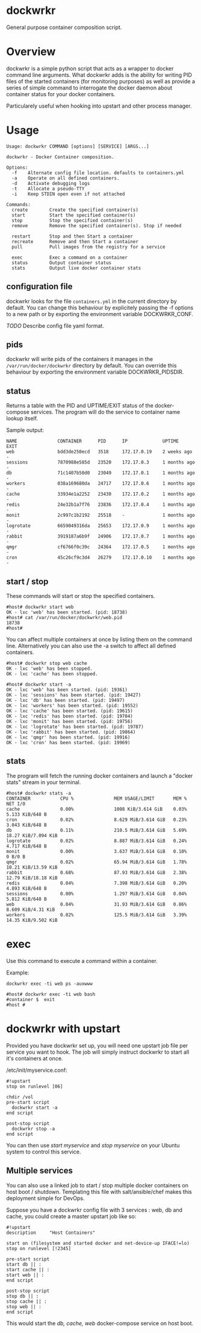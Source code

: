 # dockwrkr
General purpose container composition script.

# Overview

dockwrkr is a simple python script that acts as a wrapper to docker command line arguments.
What dockwrkr adds is the ability for writing PID files of the started containers (for monitoring purposes) as well
as provide a series of simple command to interrogate the docker daemon about container status for your docker containers.

Particularely useful when hooking into upstart and other process manager.

# Usage 

```
Usage: dockwrkr COMMAND [options] [SERVICE] [ARGS...]

dockwrkr - Docker Container composition.

Options:
  -f    Alternate config file location. defaults to containers.yml
  -a    Operate on all defined containers.
  -d    Activate debugging logs
  -t    Allocate a pseudo-TTY
  -i    Keep STDIN open even if not attached

Commands:
  create        Create the specified container(s)
  start         Start the specified container(s)
  stop          Stop the specified container(s)
  remove        Remove the specified container(s). Stop if needed

  restart       Stop and then Start a container
  recreate      Remove and then Start a container
  pull          Pull images from the registry for a service

  exec          Exec a command on a container
  status        Output container status
  stats         Output live docker container stats
```

## configuration file

dockwrkr looks for the file ``containers.yml`` in the current directory by default. You can change this behaviour by explicitely passing the -f options to a new path or by exporting the environment variable DOCKWRKR_CONF.

*TODO* Describe config file yaml format.

## pids

dockwrkr will write pids of the containers it manages in the ``/var/run/docker/dockwrkr`` directory by default. You can override this behaviour by exporting the environment variable DOCKWRKR_PIDSDIR.

## status

Returns a table with the PID and UPTIME/EXIT status of the docker-compose services. The program will do the service to container name lookup itself.

Sample output:
```
NAME               CONTAINER      PID      IP             UPTIME               EXIT
web                bdd3de250ecd   3518     172.17.0.19    2 weeks ago          -
sessions           7870988e585d   23520    172.17.0.3     1 months ago         -
db                 71c1407b50d0   23049    172.17.0.1     1 months ago         -
workers            038a169680da   24717    172.17.0.6     1 months ago         -
cache              33934e1a2252   23430    172.17.0.2     1 months ago         -
redis              24e32b1a7f76   23836    172.17.0.4     1 months ago         -
monit              2c997c1b2192   25518    -              1 months ago         -
logrotate          6659049316da   25653    172.17.0.9     1 months ago         -
rabbit             3919187a6b9f   24906    172.17.0.7     1 months ago         -
qmgr               cf6766f0c39c   24364    172.17.0.5     1 months ago         -
cron               45c26cf9c3d4   26279    172.17.0.10    1 months ago         -
```

## start / stop

These commands will start or stop the specified containers. 

```
#host# dockwrkr start web
OK - lxc 'web' has been started. (pid: 18738)
#host# cat /var/run/docker/dockwrkr/web.pid
18738
#host#
```

You can affect multiple containers at once by listing them on the command line. Alternatively you can also use the -a switch to affect all defined containers.

```
#host# dockwrkr stop web cache
OK - lxc 'web' has been stopped.
OK - lxc 'cache' has been stopped.
```

```
#host# dockwrkr start -a
OK - lxc 'web' has been started. (pid: 19361)
OK - lxc 'sessions' has been started. (pid: 19427)
OK - lxc 'db' has been started. (pid: 19497)
OK - lxc 'workers' has been started. (pid: 19552)
OK - lxc 'cache' has been started. (pid: 19615)
OK - lxc 'redis' has been started. (pid: 19704)
OK - lxc 'monit' has been started. (pid: 19756)
OK - lxc 'logrotate' has been started. (pid: 19787)
OK - lxc 'rabbit' has been started. (pid: 19864)
OK - lxc 'qmgr' has been started. (pid: 19916)
OK - lxc 'cron' has been started. (pid: 19969)
```

## stats

The program will fetch the running docker containers and launch a "docker stats" stream in your terminal.
```
#host# dockwrkr stats -a
CONTAINER           CPU %               MEM USAGE/LIMIT       MEM %               NET I/O
cache               0.00%               1008 KiB/3.614 GiB    0.03%               5.133 KiB/648 B
cron                0.02%               8.629 MiB/3.614 GiB   0.23%               3.043 KiB/648 B
db                  0.11%               210.5 MiB/3.614 GiB   5.69%               18.27 KiB/7.094 KiB
logrotate           0.02%               8.887 MiB/3.614 GiB   0.24%               4.717 KiB/648 B
monit               0.00%               3.637 MiB/3.614 GiB   0.10%               0 B/0 B
qmgr                0.02%               65.94 MiB/3.614 GiB   1.78%               10.21 KiB/13.59 KiB
rabbit              0.68%               87.93 MiB/3.614 GiB   2.38%               12.79 KiB/18.18 KiB
redis               0.04%               7.398 MiB/3.614 GiB   0.20%               4.893 KiB/648 B
sessions            0.00%               1.297 MiB/3.614 GiB   0.04%               5.812 KiB/648 B
web                 0.04%               31.93 MiB/3.614 GiB   0.86%               8.609 KiB/4.31 KiB
workers             0.02%               125.5 MiB/3.614 GiB   3.39%               14.35 KiB/9.502 KiB
```

# exec

Use this command to execute a command within a container.

Example:
```
dockwrkr exec -ti web ps -auxwww
```

```
#host# dockwrkr exec -ti web bash
#container $  exit
#host #
```

# dockwrkr with upstart

Provided you have dockwrkr set up, you will need one upstart job file per service you want to hook. The job will simply instruct dockwrkr to start all it's containers at once.

/etc/init/myservice.conf: 
```
#!upstart
stop on runlevel [06]

chdir /vol
pre-start script
  dockwrkr start -a
end script

post-stop script
  dockwrkr stop -a
end script
```

You can then use *start myservice* and *stop myservice* on your Ubuntu system to control this service.

## Multiple services

You can also use a linked job to start / stop multiple docker containers on host boot / shutdown.
Templating this file with salt/ansible/chef makes this deployment simple for DevOps.

Suppose you have a dockwrkr config file with 3 services : web, db and cache, you could create a master upstart job like so:
```
#!upstart
description     "Host Containers"

start on (filesystem and started docker and net-device-up IFACE!=lo)
stop on runlevel [!2345]

pre-start script
start db || :
start cache || :
start web || :
end script

post-stop script
stop db || :
stop cache || :
stop web || :
end script
```

This would start the *db, cache, web* docker-compose service on host boot.

